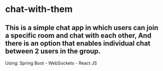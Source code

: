 # chat-with-them
## This is a simple chat app in which users can join a specific room and chat with each other, And there is an option that enables individual chat between 2 users in the group.
Using: Spring Boot - WebSockets - React JS
